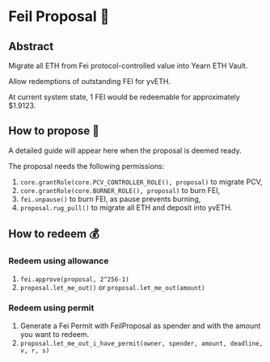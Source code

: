 # Feil Proposal 🌲

## Abstract

Migrate all ETH from Fei protocol-controlled value into Yearn ETH Vault.

Allow redemptions of outstanding FEI for yvETH.

At current system state, 1 FEI would be redeemable for approximately $1.9123.

## How to propose 🚧

A detailed guide will appear here when the proposal is deemed ready.

The proposal needs the following permissions:
1. `core.grantRole(core.PCV_CONTROLLER_ROLE(), proposal)` to migrate PCV,
2. `core.grantRole(core.BURNER_ROLE(), proposal)` to burn FEI,
3. `fei.unpause()` to burn FEI, as pause prevents burning,
4. `proposal.rug_pull()` to migrate all ETH and deposit into yvETH.

## How to redeem 💰

### Redeem using allowance

1. `fei.approve(proposal, 2^256-1)`
2. `proposal.let_me_out()` or `proposal.let_me_out(amount)`

### Redeem using permit

1. Generate a Fei Permit with FeilProposal as spender and with the amount you want to redeem.
2. `proposal.let_me_out_i_have_permit(owner, spender, amount, deadline, v, r, s)`
